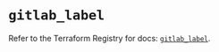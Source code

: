 # `gitlab_label`

Refer to the Terraform Registry for docs: [`gitlab_label`](https://registry.terraform.io/providers/gitlabhq/gitlab/18.1.0/docs/resources/label).
